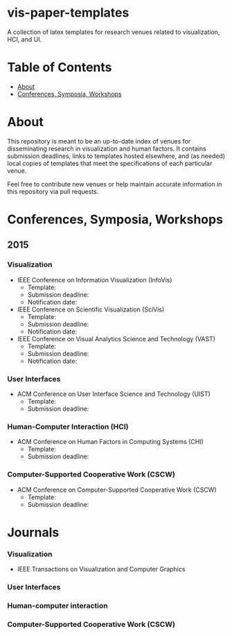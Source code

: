 vis-paper-templates
====================
A collection of latex templates for research venues related to visualization, HCI, and UI.

Table of Contents
===================
* [About](#about)
* [Conferences, Symposia, Workshops](#conferences,-symposia,-workshops)

About
=====

This repository is meant to be an up-to-date index of venues for disseminating research in visualization and human factors. It contains submission deadlines, links to templates hosted elsewhere, and (as needed) local copies of templates that meet the specifications of each particular venue.

Feel free to contribute new venues or help maintain accurate information in this repository via pull requests.

# Conferences, Symposia, Workshops
## 2015
### Visualization
* IEEE Conference on Information Visualization (InfoVis)
  * Template:
  * Submission deadline: 
  * Notification date:
* IEEE Conference on Scientific Visualization (SciVis)
  * Template:
  * Submission deadline: 
  * Notification date:
* IEEE Conference on Visual Analytics Science and Technology (VAST)
  * Template:
  * Submission deadline: 
  * Notification date:
  
### User Interfaces
* ACM Conference on User Interface Science and Technology (UIST)
  * Template:
  * Submission deadline:
  
### Human-Computer Interaction (HCI)
* ACM Conference on Human Factors in Computing Systems (CHI)
  * Template:
  * Submission deadline:
  
### Computer-Supported Cooperative Work (CSCW)
* ACM Conference on Computer-Supported Cooperative Work (CSCW)
  * Template:
  * Submission deadline:

# Journals
### Visualization
* IEEE Transactions on Visualization and Computer Graphics

### User Interfaces

### Human-computer interaction

### Computer-Supported Cooperative Work (CSCW)

